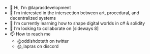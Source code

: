 - 👋 Hi, I’m @laprasdevelopment
- 👀 I’m interested in the intersection between art, procedural, and decentralized systems
- 🌱 I’m currently learning how to shape digital worlds in c# & solidity
- 💞️ I’m looking to collaborate on [sideways 8]
- 📫 How to reach me
  - @oddishdoteth on twitter
  - @_lapras on discord

<!---
laprasdevelopment/laprasdevelopment is a ✨ special ✨ repository because its `README.md` (this file) appears on your GitHub profile.
You can click the Preview link to take a look at your changes.
--->
